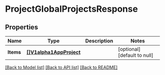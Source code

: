 # ProjectGlobalProjectsResponse

## Properties
Name | Type | Description | Notes
------------ | ------------- | ------------- | -------------
**Items** | [**[]V1alpha1AppProject**](v1alpha1AppProject.md) |  | [optional] [default to null]

[[Back to Model list]](../README.md#documentation-for-models) [[Back to API list]](../README.md#documentation-for-api-endpoints) [[Back to README]](../README.md)


